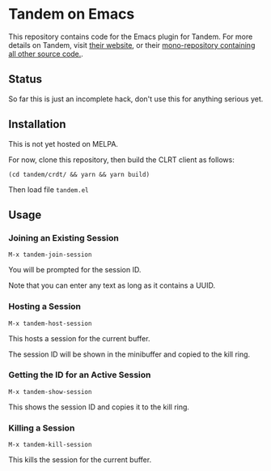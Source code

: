 # Tandem on Emacs

This repository contains code for the Emacs plugin for Tandem. For
more details on Tandem, visit [their
website](http://typeintandem.com/), or their [mono-repository
containing all other source
code.](https://github.com/typeintandem/tandem).

## Status

So far this is just an incomplete hack, don't use this for anything
serious yet.

## Installation

This is not yet hosted on MELPA.

For now, clone this repository, then build the CLRT client as follows:

    (cd tandem/crdt/ && yarn && yarn build)

Then load file `tandem.el`

## Usage

### Joining an Existing Session

    M-x tandem-join-session
    
You will be prompted for the session ID.

Note that you can enter any text as long as it contains a UUID.

### Hosting a Session

    M-x tandem-host-session

This hosts a session for the current buffer.

The session ID will be shown in the minibuffer and copied to the kill
ring.

### Getting the ID for an Active Session

    M-x tandem-show-session
    
This shows the session ID and copies it to the kill ring.

### Killing a Session

    M-x tandem-kill-session
    
This kills the session for the current buffer.

